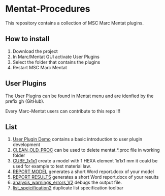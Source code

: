 # Mentat-Procedures

This repository contains a collection of MSC Marc Mentat plugins.

## How to install
1. Download the project
2. In Marc/Mentat GUI activate User Plugins
3. Select the folder that contains the plugins 
4. Restart MSC Marc Mentat


## User Plugins

The User Plugins can be found in Mentat menu and are idenfied by the prefix gh (GitHub).

Every Marc-Mentat users can contribute to this repo !!!


## List
1. [User Plugin Demo](user1_plugin/README.md) contains a basic introduction to user plugin development
2. [CLEAN_OLD_PROC](CLEAN_OLD_PROC/README.md) can be used to delete mentat.*.proc file in working folder
3. [CUBE_1x1x1](CUBE_1x1x1/README.md) create a model with 1 HEXA element 1x1x1 mm it could be used for example to test material law.
4. [REPORT MODEL](REPORT/README.md) generates a short Word report.docx of your model
5. [REPORT RESULTS](REPORT/README.md) generates a short Word report.docx of your results
6. [analysis_warnings_errors_V2](analysis_warnings_errors_V2/README.md) debugs the output file. 
7. [list_speicification2](list_specification2/README.md) duplicate list specification toolbar
